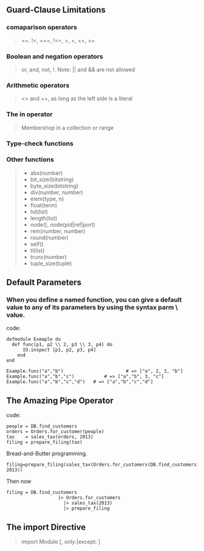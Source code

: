 ####
## Guard-Clause Limitations
### comaparison operators
> ==. !=, ===, !==, >, <, <=, >=
### Boolean and negation operators
> or, and, not, !.   Note: || and && are not allowed
### Arithmetic operators
> <> and ++, as long as the left side is a literal
### The in operator
> Membershop in a collection or range
### Type-check functions
>

### Other functions
> * abs(number)
> * bit_size(bitstring)
> * byte_size(bitstring)
> * div(number, number)
> * elem(type, n)
> * float(term)
> * hd(list)
> * length(list)
> * node(), node(pid|ref|port)
> * rem(number, number)
> * round(number)
> * self()
> * tl(list)
> * trunc(number)
> * tuple_size(tuple)


## Default Parameters
### When you define a named function, you can give a default value to any of its parameters by using the syntax **parm \\ value**.

code: 
```
defmodule Exmaple do 
  def func(p1, p2 \\ 2, p3 \\ 3, p4) do 
	  IO.inspect [p1, p2, p3, p4]
	end
end

Example.func("a","b")			 			# => ["a", 2, 3, "b"]
Example.func("a","b","c")    		# => ["a","b", 3, "c"]
Example.func("a","b","c","d")  	# => ["a","b","c","d"]
```

## The Amazing **Pipe** Operator
code: 
```
people = DB.find_customers
orders = Orders.for_customer(people)
tax    = sales_tax(orders, 2013)
filing = prepare_filing(tax)
```
Bread-and-Butter programming. 
```
filing=prepare_filing(sales_tax(Orders.for_customers(DB.find_customers), 2013))
```
Then now 
```
filing = DB.find_customers
				   |> Orders.for_customers
					 |> sales_tax(2013)
					 |> prepare_filing
```

## The import Directive

> import Module [, only:|except: ]
 

